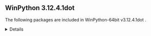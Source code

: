 ## WinPython 3.12.4.1dot 

The following packages are included in WinPython-64bit v3.12.4.1dot .

<details>

### Tools

Name | Version | Description
-----|---------|------------


### Python packages

Name | Version | Description
-----|---------|------------
[Python](http://www.python.org/) | 3.12.4 | Python programming language with standard library
[build](https://pypi.org/project/build) | 1.2.1 | A simple, correct Python build frontend
[colorama](https://pypi.org/project/colorama) | 0.4.6 | Cross-platform colored terminal text.
[msvc_runtime](https://pypi.org/project/msvc_runtime) | 14.40.33807 | Install the Microsoft™ Visual C++™ runtime DLLs to the sys.prefix and Scripts directories
[packaging](https://pypi.org/project/packaging) | 24.1 | Core utilities for Python packages
[pip](https://pypi.org/project/pip) | 24.0 | The PyPA recommended tool for installing Python packages.
[pyproject_hooks](https://pypi.org/project/pyproject_hooks) | 1.1.0 | Wrappers to call pyproject.toml-based build backend hooks.
[setuptools](https://pypi.org/project/setuptools) | 69.5.1 | Easily download, build, install, upgrade, and uninstall Python packages
[sqlite_bro](https://pypi.org/project/sqlite_bro) | 0.13.1 | a graphic SQLite Client in 1 Python file
[wheel](https://pypi.org/project/wheel) | 0.43.0 | A built-package format for Python
[winpython](http://winpython.github.io/) | 8.2.20240618 | WinPython distribution tools, including WPPM

</details>
